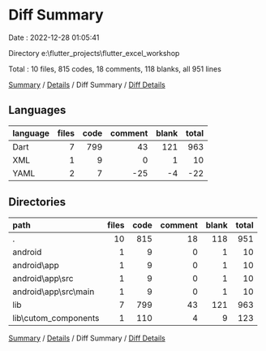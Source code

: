 # Diff Summary

Date : 2022-12-28 01:05:41

Directory e:\\flutter_projects\\flutter_excel_workshop

Total : 10 files,  815 codes, 18 comments, 118 blanks, all 951 lines

[Summary](results.md) / [Details](details.md) / Diff Summary / [Diff Details](diff-details.md)

## Languages
| language | files | code | comment | blank | total |
| :--- | ---: | ---: | ---: | ---: | ---: |
| Dart | 7 | 799 | 43 | 121 | 963 |
| XML | 1 | 9 | 0 | 1 | 10 |
| YAML | 2 | 7 | -25 | -4 | -22 |

## Directories
| path | files | code | comment | blank | total |
| :--- | ---: | ---: | ---: | ---: | ---: |
| . | 10 | 815 | 18 | 118 | 951 |
| android | 1 | 9 | 0 | 1 | 10 |
| android\\app | 1 | 9 | 0 | 1 | 10 |
| android\\app\\src | 1 | 9 | 0 | 1 | 10 |
| android\\app\\src\\main | 1 | 9 | 0 | 1 | 10 |
| lib | 7 | 799 | 43 | 121 | 963 |
| lib\\cutom_components | 1 | 110 | 4 | 9 | 123 |

[Summary](results.md) / [Details](details.md) / Diff Summary / [Diff Details](diff-details.md)
